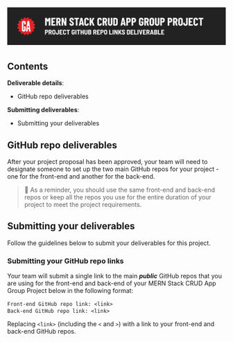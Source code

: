 # ![MERN Stack CRUD App Group Project - Project GitHub Repo Links Deliverable](./assets/hero.png)

## Contents

**Deliverable details**:

- GitHub repo deliverables

**Submitting deliverables**:

- Submitting your deliverables

## GitHub repo deliverables

After your project proposal has been approved, your team will need to designate someone to set up the two main GitHub repos for your project - one for the front-end and another for the back-end.

> 🚨 As a reminder, you should use the same front-end and back-end repos or keep all the repos you use for the entire duration of your project to meet the project requirements.

## Submitting your deliverables

Follow the guidelines below to submit your deliverables for this project.

### Submitting your GitHub repo links

Your team will submit a single link to the main ***public*** GitHub repos that you are using for the front-end and back-end of your MERN Stack CRUD App Group Project below in the following format:

```plaintext
Front-end GitHub repo link: <link>
Back-end GitHub repo link: <link>
```

Replacing `<link>` (including the `<` and `>`) with a link to your front-end and back-end GitHub repos.
